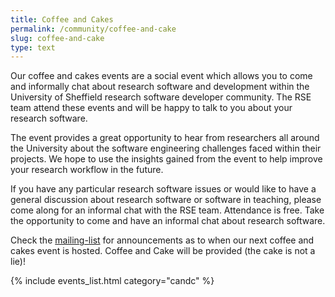 ```yaml
---
title: Coffee and Cakes
permalink: /community/coffee-and-cake
slug: coffee-and-cake
type: text
---
```


Our coffee and cakes events are a social event which allows you to come and informally chat about research software and development within the University of Sheffield research software developer community. The RSE team attend these events and will be happy to talk to you about your research software. 

The event provides a great opportunity to hear from researchers all around the University about the software engineering challenges faced within their projects. We hope to use the insights gained from the event to help improve your research workflow in the future.

If you have any particular research software issues or would like to have a general discussion about research software or software in teaching, please come along for an informal chat with the RSE team.   Attendance is free. Take the opportunity to come and have an informal chat about research software.

Check the [mailing-list](../) for announcements as to when our next coffee and cakes event is hosted. Coffee and Cake will be provided (the cake is not a lie)!


{% include events_list.html category="candc" %}
